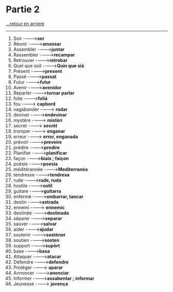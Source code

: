 # Partie 2

[...retour en arriere](../menu.md)

---

1. Soir ---->**ser**
2. Réunir ---->**amassar**
3. Assembler ---->**juntar**
4. Rassembler ---->**recampar**
5. Retrouver ---->**retrobar**
6. Quel que soit ---->**Quin que siá**
7. Présent ---->**present**
8. Passé ---->**passat**
9. Futur ---->**futur**
10. Avenir ---->**avenidor**
11. Reparler ---->**tornar parlar**
12. folie ---->**foliá**
13. fou ----> **capbord**
14. vagabonder ----> **rodar**
15. deviner ---->**endevinar**
16. mystère ----> **mistèri**
17. secret ----> **secrèt**
18. tromper ----> **enganar**
19. erreur ----> **error, enganada**
20. prévoir  ---->**preveire**
21. prédire ---->**predire**
22. Planifier ---->**planificar**
23. façon ---->**biais ; faiçon**
24. poésie ---->**poesia**
25. méditérannée ---->**Mediterranèa**
26. tendresse ---->**tendresa**
27. rude ---->**rude, ruda**
28. hostile ---->**ostil**
29. guitare ---->**guitarra**
30. enfermé ---->**embarrar, tancar**
31. destin ---->**astrada**
32. ennemi ----> **ennemic**
33. destinée ---->**destinada**
34. séparer ---->**separar**
35. sauver ---->**salvar**
36. aider ---->**ajudar**
37. soutenir ---->**sosténer**
38. soutien ---->**sosten**
39. support ---->**supòrt**
40. base ---->**basa**
41. Attaquer ---->**atacar**
42. Défendre ---->**defendre**
43. Protéger ----> **aparar**
44. Annoncer ---->**anonciar**
45. Informer  ---->**assabentar ; informar**
46. Jeunesse ----> **jovença**